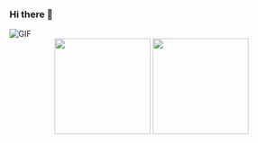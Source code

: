 ### Hi there 👋

<!--
**ClaudioFerreir/ClaudioFerreir** is a ✨ _special_ ✨ repository because its `README.md` (this file) appears on your GitHub profile.

Here are some ideas to get you started:

- 🔭 I’m currently working on ...
- 🌱 I’m currently learning ...
- 👯 I’m looking to collaborate on ...
- 🤔 I’m looking for help with ...
- 💬 Ask me about ...
- 📫 How to reach me: ...
- 😄 Pronouns: ...
- ⚡ Fun fact: ...
-->


<img align="center" alt="GIF" src="https://i.pinimg.com/originals/e4/26/70/e426702edf874b181aced1e2fa5c6cde.gif" />

<div style="display: inline_block" align="center">
  <img height="170em" src="https://github-readme-stats.vercel.app/api?username=ClaudioFerreir&show_icons=true&&include_all_commits=true&count_private=true&theme=radical"/>
  <img height="170em" src="https://github-readme-stats.vercel.app/api/top-langs/?username=ClaudioFerreir&layout=compact&langs_count=20&theme=radical"/>
</div>



